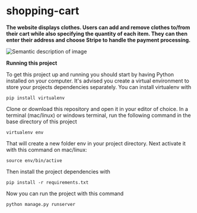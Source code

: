 # shopping-cart

**The website displays clothes. Users can add and remove clothes to/from their cart while also specifying the quantity of each item. They can then enter their address and choose Stripe to handle the payment processing.**

![Semantic description of image](/images/UI.png "Home Page")

**Running this project**

To get this project up and running you should start by having Python installed on your computer. It's advised you create a virtual environment to store your projects dependencies separately. You can install virtualenv with

`pip install virtualenv`

Clone or download this repository and open it in your editor of choice. In a terminal (mac/linux) or windows terminal, run the following command in the base directory of this project

`virtualenv env`

That will create a new folder env in your project directory. Next activate it with this command on mac/linux:

`source env/bin/active`

Then install the project dependencies with

`pip install -r requirements.txt`

Now you can run the project with this command

`python manage.py runserver`
